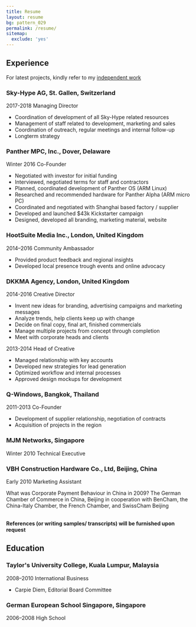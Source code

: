 ```yaml
---
title: Resume
layout: resume
bg: pattern_029
permalink: /resume/
sitemap:
  exclude: 'yes'
---
```


## Experience

For latest projects, kindly refer to my <a href="#independent-work">independent work</a>

### Sky-Hype AG, <location>St. Gallen, Switzerland</location>
<date>2017-2018</date>
<position>Managing Director</position>

- Coordination of development of all Sky-Hype related resources
- Management of staff related to development, marketing and sales
- Coordination of outreach, regular meetings and internal follow-up
- Longterm strategy

### Panther MPC, Inc., <location>Dover, Delaware</location>
<date>Winter 2016</date>
<position>Co-Founder</position>

- Negotiated with investor for initial funding
- Interviewed, negotiated terms for staff and contractors
- Planned, coordinated development of Panther OS (ARM Linux)
- Researched and recommended hardware for Panther Alpha (ARM micro PC)
- Coordinated and negotiated with Shanghai based factory / supplier
- Developed and launched $43k Kickstarter campaign
- Designed, developed all branding, marketing material, website

### HootSuite Media Inc., <location>London, United Kingdom</location>
<date>2014–2016</date>
<position>Community Ambassador</position>

- Provided product feedback and regional insights
- Developed local presence trough events and online advocacy

### DKKMA Agency, <location>London, United Kingdom</location>
<date>2014-2016</date>
<position>Creative Director</position>

- Invent new ideas for branding, advertising campaigns and marketing messages
- Analyze trends, help clients keep up with change
- Decide on final copy, final art, finished commercials
- Manage multiple projects from concept through completion
- Meet with corporate heads and clients

<date>2013-2014</date>
<position>Head of Creative</position>

- Managed relationship with key accounts
- Developed new strategies for lead generation
- Optimized workflow and internal processes
- Approved design mockups for development

### Q-Windows, <location>Bangkok, Thailand</location>
<date>2011-2013</date>
<position>Co-Founder</position>

- Development of supplier relationship, negotiation of contracts
- Acquisition of projects in the region

### MJM Networks, <location>Singapore</location>
<date>Winter 2010</date>
<position>Technical Executive</position>

### VBH Construction Hardware Co., Ltd, <location>Beijing, China</location>
<date>Early 2010</date>
<position>Marketing Assistant</position>

What was Corporate Payment Behaviour in China in 2009? The German Chamber of Commerce in China, Beijing in cooperation with BenCham, the China-Italy Chamber, the French Chamber, and SwissCham Beijing

<br>**References (or writing samples/ transcripts) will be furnished upon request**

## Education

### Taylor's University College, <location>Kuala Lumpur, Malaysia</location>
<date>2008–2010</date>
<position>International Business</position>

- Carpie Diem, Editorial Board Committee

### German European School Singapore, <location>Singapore</location>
<date>2006–2008</date>
<position>High School</position>
